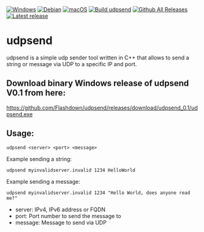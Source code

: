 [![Windows](https://custom-icon-badges.demolab.com/badge/Windows-0078D6?logo=windows11&logoColor=white)](#) [![Debian](https://img.shields.io/badge/Debian-A81D33?logo=debian&logoColor=fff)](#) [![macOS](https://img.shields.io/badge/macOS-000000?logo=apple&logoColor=F0F0F0)](#)
[![Build udpsend](https://github.com/Flashdown/udpsend/actions/workflows/build.yml/badge.svg)](https://github.com/Flashdown/udpsend/actions/workflows/build.yml) [![Github All Releases](https://img.shields.io/github/downloads/Flashdown/udpsend/total.svg)](https://github.com/Flashdown/udpsend/releases/latest) [![Latest release](https://img.shields.io/github/v/release/Flashdown/udpsend?color=blue&label=latest%20release)](https://github.com/Flashdown/udpsend/releases/latest)

# udpsend 
udpsend is a simple udp sender tool written in C++ that allows to send a string or message via UDP to a specific IP and port.

## Download binary Windows release of udpsend V0.1 from here:
https://github.com/Flashdown/udpsend/releases/download/udpsend_0.1/udpsend.exe

## Usage:

```console
udpsend <server> <port> <message>
```

Example sending a string:
```console
udpsend myinvalidserver.invalid 1234 HelloWorld
```
Example sending a message:
```console
udpsend myinvalidserver.invalid 1234 "Hello World, does anyone read me?"
```
* server: IPv4, IPv6 address or FQDN
* port:   Port number to send the message to
* message: Message to send via UDP
